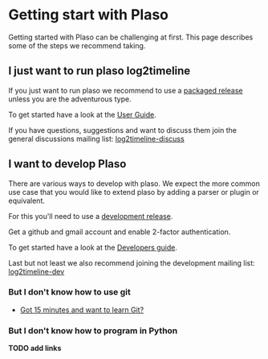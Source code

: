 # Getting start with Plaso

Getting started with Plaso can be challenging at first. This page describes some of the steps we recommend taking.

## I just want to run plaso log2timeline

If you just want to run plaso we recommend to use a [packaged release](Releases-and-roadmap.md) unless you are the adventurous type.

To get started have a look at the [User Guide](Users-Guide.md).

If you have questions, suggestions and want to discuss them join the general discussions mailing list: [log2timeline-discuss](https://groups.google.com/forum/#!forum/log2timeline-discuss)

## I want to develop Plaso

There are various ways to develop with plaso. We expect the more common use case that you would like to extend plaso by adding a parser or plugin or equivalent.

For this you'll need to use a [development release](Releases-and-roadmap.md).

Get a github and gmail account and enable 2-factor authentication.

To get started have a look at the [Developers guide](../developer/Developers-Guide.md).

Last but not least we also recommend joining the development mailing list: [log2timeline-dev](https://groups.google.com/forum/#!forum/log2timeline-dev)

### But I don't know how to use git

* [Got 15 minutes and want to learn Git?](https://try.github.io/levels/1/challenges/1)

### But I don't know how to program in Python

**TODO add links**